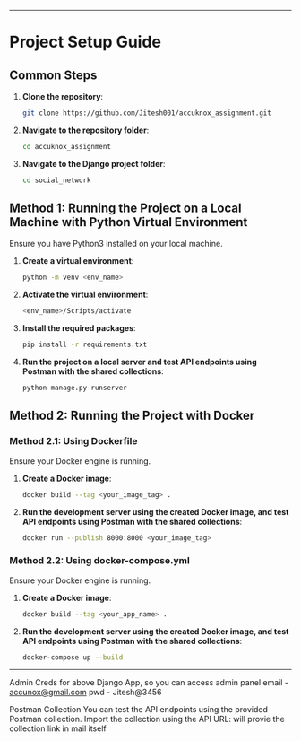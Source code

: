 
---

# Project Setup Guide

## Common Steps

1. **Clone the repository**:
   ```sh
   git clone https://github.com/Jitesh001/accuknox_assignment.git
   ```

2. **Navigate to the repository folder**:
   ```sh
   cd accuknox_assignment
   ```

3. **Navigate to the Django project folder**:
   ```sh
   cd social_network
   ```

## Method 1: Running the Project on a Local Machine with Python Virtual Environment

Ensure you have Python3 installed on your local machine.

1. **Create a virtual environment**:
   ```sh
   python -m venv <env_name>
   ```

2. **Activate the virtual environment**:
   ```sh
   <env_name>/Scripts/activate
   ```

3. **Install the required packages**:
   ```sh
   pip install -r requirements.txt
   ```

4. **Run the project on a local server and test API endpoints using Postman with the shared collections**:
   ```sh
   python manage.py runserver
   ```

## Method 2: Running the Project with Docker

### Method 2.1: Using Dockerfile

Ensure your Docker engine is running.

1. **Create a Docker image**:
   ```sh
   docker build --tag <your_image_tag> .
   ```

2. **Run the development server using the created Docker image, and test API endpoints using Postman with the shared collections**:
   ```sh
   docker run --publish 8000:8000 <your_image_tag>
   ```

### Method 2.2: Using docker-compose.yml

Ensure your Docker engine is running.

1. **Create a Docker image**:
   ```sh
   docker build --tag <your_app_name> .
   ```

2. **Run the development server using the created Docker image, and test API endpoints using Postman with the shared collections**:
   ```sh
   docker-compose up --build
   ```

---

Admin Creds for above Django App, so you can access admin panel
email - accunox@gmail.com
pwd - Jitesh@3456


Postman Collection
You can test the API endpoints using the provided Postman collection. Import the collection using the API URL:
will provie the collection link in mail itself

```

